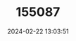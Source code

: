 ---
title: "155087"
category: "Pseudopercis numida"
draft: false
date: 2024-02-22 13:03:51
languages:
  English: ["Namorado Sandperch"]
  Portuguese: ["Namorado"]
  Spanish; Castilian: ["Namorado"]
  French: ["Pinge Namorade"]
---